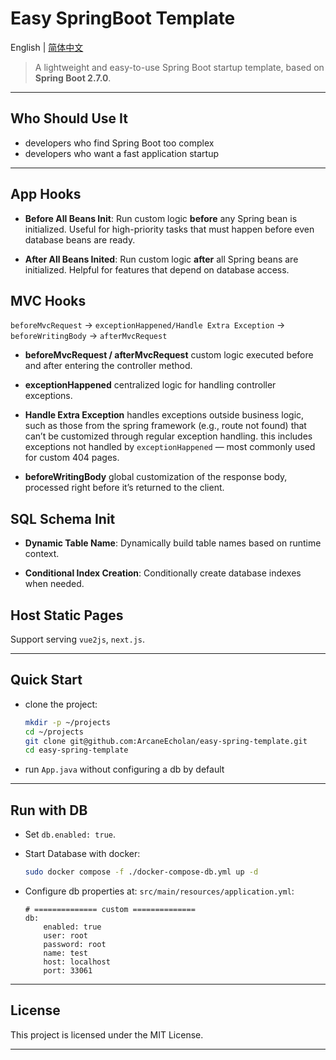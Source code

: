 # Easy SpringBoot Template

English | [简体中文](./README-zh.md)

> A lightweight and easy-to-use Spring Boot startup template, based on **Spring Boot 2.7.0**.

---

## Who Should Use It

-   developers who find Spring Boot too complex
-   developers who want a fast application startup

---

## App Hooks

-   **Before All Beans Init**: Run custom logic **before** any Spring bean is initialized.
    Useful for high-priority tasks that must happen before even database beans are ready.

-   **After All Beans Inited**: Run custom logic **after** all Spring beans are initialized.
    Helpful for features that depend on database access.

## MVC Hooks

`beforeMvcRequest` → `exceptionHappened/Handle Extra Exception` → `beforeWritingBody` → `afterMvcRequest`

- **beforeMvcRequest / afterMvcRequest**
  custom logic executed before and after entering the controller method.

- **exceptionHappened**
  centralized logic for handling controller exceptions.

- **Handle Extra Exception**
  handles exceptions outside business logic, such as those from the spring framework (e.g., route not found) that can’t be customized through regular exception handling.
  this includes exceptions not handled by `exceptionHappened` — most commonly used for custom 404 pages.

- **beforeWritingBody**
  global customization of the response body, processed right before it’s returned to the client.

## SQL Schema Init

-   **Dynamic Table Name**: Dynamically build table names based on runtime context.

-   **Conditional Index Creation**: Conditionally create database indexes when needed.

## Host Static Pages

Support serving `vue2js`, `next.js`.

---

## Quick Start

-   clone the project:

    ```bash
    mkdir -p ~/projects
    cd ~/projects
    git clone git@github.com:ArcaneEcholan/easy-spring-template.git
    cd easy-spring-template
    ```

-   run `App.java` without configuring a db by default

---

## Run with DB

* Set `db.enabled: true`.

* Start Database with docker:

    ```sh
    sudo docker compose -f ./docker-compose-db.yml up -d
    ```

* Configure db properties at: `src/main/resources/application.yml`:

    ```
    # ============== custom ==============
    db:
        enabled: true
        user: root
        password: root
        name: test
        host: localhost
        port: 33061
    ```

---

## License

This project is licensed under the MIT License.

---

